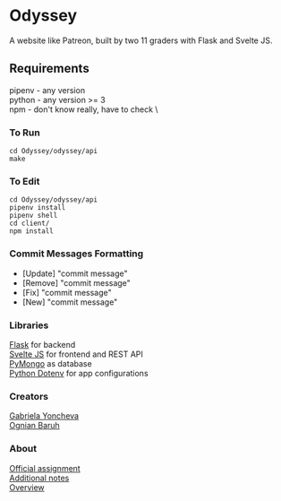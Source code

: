 # Odyssey
A website like Patreon, built by two 11 graders with Flask and Svelte JS.

## Requirements
pipenv - any version \
python - any version >= 3 \
npm - don't know really, have to check \

### To Run
```
cd Odyssey/odyssey/api
make
```

### To Edit
```
cd Odyssey/odyssey/api
pipenv install
pipenv shell
cd client/
npm install
```
### Commit Messages Formatting
 - [Update] "commit message"
 - [Remove] "commit message"
 - [Fix] "commit message"
 - [New] "commit message"
  

### Libraries

[Flask](https://flask.palletsprojects.com/en/1.1.x/) for backend \
[Svelte JS](https://svelte.dev/) for frontend and REST API \
[PyMongo](https://api.mongodb.com/python/current/tutorial.html) as database \
[Python Dotenv](https://pypi.org/project/python-dotenv/) for app configurations

### Creators
[Gabriela Yoncheva](https://github.com/GabrielaY) \
[Ognian Baruh](https://github.com/ogi02)

### About
[Official assignment](https://docs.google.com/document/d/1fe4PTeQvuJQCtzLAepiWgYKQRrgO0HffOD3cP5iOwkI/edit?usp=sharing) \
[Additional notes](https://docs.google.com/document/d/1MGU3UjkklhmtIZYOXibMGOLQSNI5sJdpi29l_KBRsfU/edit) \
[Overview](https://docs.google.com/spreadsheets/d/19rgsBmh61TQRARmx8KPktfGFi1IK6kYtLRE6ENJNaMM/edit#gid=0)

